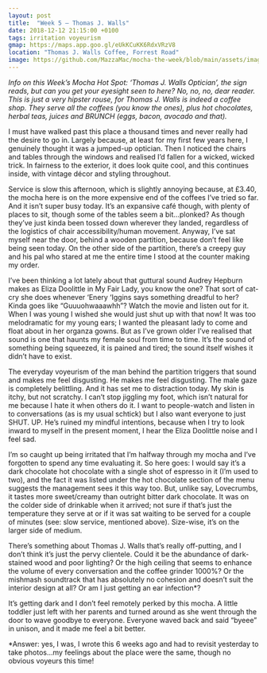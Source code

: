 ```yaml
---
layout: post
title:  "Week 5 – Thomas J. Walls"
date: 2018-12-12 21:15:00 +0100
tags: irritation voyeurism 
gmap: https://maps.app.goo.gl/eUkKCuKK6RdxVRzV8 
location: "Thomas J. Walls Coffee, Forrest Road"
image: https://github.com/MazzaMac/mocha-the-week/blob/main/assets/images/posts/thomas-j-coffee-2018-12-04.jpg?raw=true
---
```

*Info on this Week’s Mocha Hot Spot: ‘Thomas J. Walls Optician’, the sign reads, but can you get your eyesight seen to here? No, no, no, dear reader. This is just a very hipster rouse, for Thomas J. Walls is indeed a coffee shop. They serve all the coffees (you know the ones), plus hot chocolates, herbal teas, juices and BRUNCH (eggs, bacon, avocado and that).*

I must have walked past this place a thousand times and never really had the desire to go in. Largely because, at least for my first few years here, I genuinely thought it was a jumped-up optician. Then I noticed the chairs and tables through the windows and realised I’d fallen for a wicked, wicked trick. In fairness to the exterior, it does look quite cool, and this continues inside, with vintage décor and styling throughout.  

Service is slow this afternoon, which is slightly annoying because, at £3.40, the mocha here is on the more expensive end of the coffees I’ve tried so far. And it isn’t super busy today. It’s an expansive café though, with plenty of places to sit, though some of the tables seem a bit…plonked? As though they’ve just kinda been tossed down wherever they landed, regardless of the logistics of chair accessibility/human movement. Anyway, I’ve sat myself near the door, behind a wooden partition, because don’t feel like being seen today. On the other side of the partition, there’s a creepy guy and his pal who stared at me the entire time I stood at the counter making my order.

I’ve been thinking a lot lately about that guttural sound Audrey Hepburn makes as Eliza Doolittle in My Fair Lady, you know the one? That sort of cat-cry she does whenever ‘Enery ‘Iggins says something dreadful to her? Kinda goes like “Guuuohwaaawhh”? Watch the movie and listen out for it. When I was young I wished she would just shut up with that now! It was too melodramatic for my young ears; I wanted the pleasant lady to come and float about in her organza gowns. But as I’ve grown older I’ve realised that sound is one that haunts my female soul from time to time. It’s the sound of something being squeezed, it is pained and tired; the sound itself wishes it didn’t have to exist. 

The everyday voyeurism of the man behind the partition triggers that sound and makes me feel disgusting. He makes me feel disgusting. The male gaze is completely belittling. And it has set me to distraction today. My skin is itchy, but not scratchy. I can’t stop jiggling my foot, which isn’t natural for me because I hate it when others do it. I want to people-watch and listen in to conversations (as is my usual schtick) but I also want everyone to just SHUT. UP. He’s ruined my mindful intentions, because when I try to look inward to myself in the present moment, I hear the Eliza Doolittle noise and I feel sad.

I’m so caught up being irritated that I’m halfway through my mocha and I’ve forgotten to spend any time evaluating it. So here goes: I would say it’s a dark chocolate hot chocolate with a single shot of espresso in it (I’m used to two), and the fact it was listed under the hot chocolate section of the menu suggests the management sees it this way too. But, unlike say, Lovecrumbs, it tastes more sweet/creamy than outright bitter dark chocolate. It was on the colder side of drinkable when it arrived; not sure if that’s just the temperature they serve at or if it was sat waiting to be served for a couple of minutes (see: slow service, mentioned above). Size-wise, it’s on the larger side of medium. 

There’s something about Thomas J. Walls that’s really off-putting, and I don’t think it’s just the pervy clientele. Could it be the abundance of dark-stained wood and poor lighting? Or the high ceiling that seems to enhance the volume of every conversation and the coffee grinder 1000%? Or the mishmash soundtrack that has absolutely no cohesion and doesn’t suit the interior design at all? Or am I just getting an ear infection*?

It’s getting dark and I don’t feel remotely perked by this mocha. A little toddler just left with her parents and turned around as she went through the door to wave goodbye to everyone. Everyone waved back and said “byeee” in unison, and it made me feel a bit better. 


*Answer: yes, I was, I wrote this 6 weeks ago and had to revisit yesterday to take photos…my feelings about the place were the same, though no obvious voyeurs this time!
